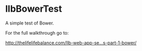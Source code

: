 llbBowerTest
============

A simple test of Bower.

For the full walkthrough go to:

http://thelifelifebalance.com/llb-web-app-se…s-part-1-bower/
